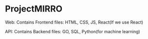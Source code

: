 # ProjectMIRRO

Web:
  Contains Frontend files: HTML, CSS, JS, React(If we use React)
  
API:
  Contains Backend files: GO, SQL, Python(for machine learning)
